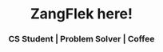 <h1 align="center"> ZangFlek here! </h1>
<h3 align="center">CS Student | Problem Solver | Coffee </h3>

